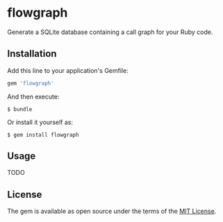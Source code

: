 # flowgraph

Generate a SQLite database containing a call graph for your Ruby code.

## Installation

Add this line to your application's Gemfile:

```ruby
gem 'flowgraph'
```

And then execute:

    $ bundle

Or install it yourself as:

    $ gem install flowgraph

## Usage

TODO

## License

The gem is available as open source under the terms of the [MIT License](https://opensource.org/licenses/MIT).
